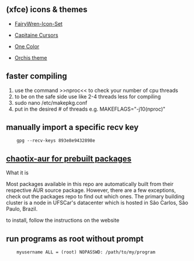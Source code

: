 ## (xfce) icons & themes

* [FairyWren-Icon-Set](https://www.pling.com/p/1684521)

* [Capitaine Cursors](https://www.pling.com/p/1148692)

* [One Color](https://www.xfce-look.org/p/1148918)

* [Orchis theme](https://www.xfce-look.org/p/1357889)

## faster compiling
1. use the command >>nproc<< to check your number of cpu threads
2. to be on the safe side use like 2-4 threads less for compiling
3. sudo nano /etc/makepkg.conf
4. put in the desired # of threads e.g.
        MAKEFLAGS="-j10(nproc)"

## manually import a specific recv key
        gpg --recv-keys 893e8e9432898e

## [chaotix-aur for prebuilt packages](https://aur.chaotic.cx/)
What it is

Most packages available in this repo are automatically built from their respective AUR source package. However, there are a few exceptions, check out the packages repo to find out which ones.
The primary building cluster is a node in UFSCar's datacenter which is hosted in São Carlos, São Paulo, Brazil.

to install, follow the instructions on the website

## run programs as root without prompt

        myusername ALL = (root) NOPASSWD: /path/to/my/program
